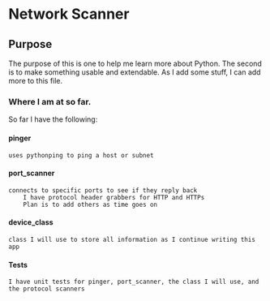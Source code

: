 # Network Scanner

## Purpose
The purpose of this is one to help me learn more about Python.  The second is to make something usable and extendable.  As I add some stuff, I can add more to this file.

### Where I am at so far.
So far I have the following:
#### pinger
    uses pythonping to ping a host or subnet
#### port_scanner
    connects to specific ports to see if they reply back
        I have protocol header grabbers for HTTP and HTTPs
        Plan is to add others as time goes on
#### device_class
    class I will use to store all information as I continue writing this app
#### Tests
    I have unit tests for pinger, port_scanner, the class I will use, and the protocol scanners



